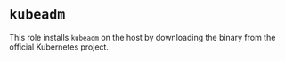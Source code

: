 # `kubeadm`

This role installs `kubeadm` on the host by downloading the binary from the
official Kubernetes project.

